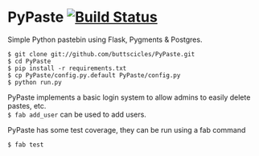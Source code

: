 # PyPaste [![Build Status](https://travis-ci.org/buttscicles/PyPaste.png)](https://travis-ci.org/buttscicles/PyPaste)

Simple Python pastebin using Flask, Pygments & Postgres.


    $ git clone git://github.com/buttscicles/PyPaste.git
    $ cd PyPaste
    $ pip install -r requirements.txt
    $ cp PyPaste/config.py.default PyPaste/config.py
    $ python run.py

PyPaste implements a basic login system to allow admins to easily delete pastes, etc.  
`$ fab add_user` can be used to add users.

PyPaste has some test coverage, they can be run using a fab command
    
    $ fab test
